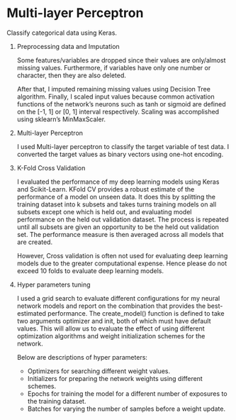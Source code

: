 # Multi-layer Perceptron

Classify categorical data using Keras.

1. Preprocessing data and Imputation

    Some features/variables are dropped since their values are only/almost missing values.
    Furthermore, if variables have only one number or character, then they are also deleted.

    After that, I imputed remaining missing values using Decision Tree algorithm.
    Finally, I scaled input values because common activation functions of the network’s neurons 
    such as tanh or sigmoid are defined on the [-1, 1] or [0, 1] interval respectively.
    Scaling was accomplished using sklearn’s MinMaxScaler.


2. Multi-layer Perceptron

    I used Multi-layer perceptron to classify the target variable of test data. 
    I converted the target values as binary vectors using one-hot encoding.


3. K-Fold Cross Validation

    I evaluated the performance of my deep learning models using Keras and Scikit-Learn. 
    KFold CV provides a robust estimate of the performance of a model on unseen data. 
    It does this by splitting the training dataset into k subsets and takes turns training models on all subsets 
    except one which is held out, and evaluating model performance on the held out validation dataset. 
    The process is repeated until all subsets are given an opportunity to be the held out validation set. 
    The performance measure is then averaged across all models that are created. 

    However, Cross validation is often not used for evaluating deep learning models due to the greater computational expense. 
    Hence please do not exceed 10 folds to evaluate deep learning models. 


4. Hyper parameters tuning

    I used a grid search to evaluate different configurations for my neural network models and 
    report on the combination that provides the best-estimated performance.
    The create_model() function is defined to take two arguments optimizer and init, both of which must have default values. 
    This will allow us to evaluate the effect of using different optimization algorithms and weight initialization schemes for the network.

    Below are descriptions of  hyper parameters:

      * Optimizers for searching different weight values.
      * Initializers for preparing the network weights using different schemes.
      * Epochs for training the model for a different number of exposures to the training dataset.
      * Batches for varying the number of samples before a weight update.
